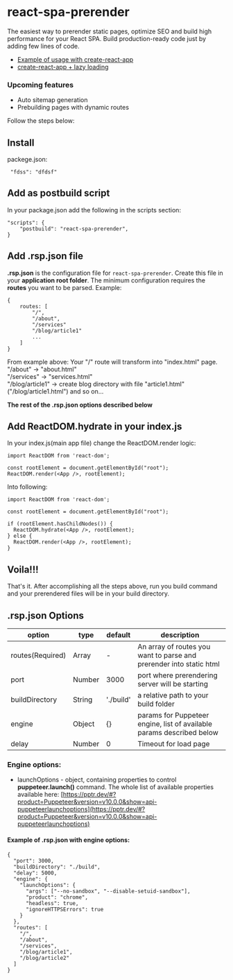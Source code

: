 # react-spa-prerender
The easiest way to prerender static pages, optimize SEO and build high performance for your React SPA.
Build production-ready code just by adding few lines of code.
* [Example of usage with create-react-app](https://github.com/sPavl0v/react-spa-prenderer/tree/master/examples/cra)
* [create-react-app + lazy loading](https://github.com/sPavl0v/react-spa-prenderer/tree/master/examples/cra-lazy)

### Upcoming features
* Auto sitemap generation
* Prebuilding pages with dynamic routes

Follow the steps below:

## Install
packege.json: 
```
 "fdss": "dfdsf"
```

## Add as postbuild script
In your package.json add the following in the scripts section:
```
"scripts": {
    "postbuild": "react-spa-prerender",
}
```

## Add .rsp.json file
__.rsp.json__ is the configuration file for `react-spa-prerender`. Create this file in your __application root folder__.
The minimum configuration requires the __routes__ you want to be parsed.
Example:
```
{
    routes: [
        "/",
        "/about",
        "/services"
        "/blog/article1"
        ...
    ]
}
```
From example above:
Your "/" route will transform into "index.html" page.  
"/about" -> "about.html"  
"/services" -> "services.html"  
"/blog/article1" -> create blog directory with file "article1.html" ("/blog/article1.html")
and so on...

__The rest of the .rsp.json options described below__

## Add ReactDOM.hydrate in your index.js 
In your index.js(main app file) change the ReactDOM.render logic:
```
import ReactDOM from 'react-dom';

const rootElement = document.getElementById("root");
ReactDOM.render(<App />, rootElement);
```
Into following:
```
import ReactDOM from 'react-dom';

const rootElement = document.getElementById("root");

if (rootElement.hasChildNodes()) {
  ReactDOM.hydrate(<App />, rootElement);
} else {
  ReactDOM.render(<App />, rootElement);
}
```

## Voila!!!
That's it. After accomplishing all the steps above, run you build command and your prerendered files will be in your build directory.

## .rsp.json Options

|option | type | default | description |
|-----|--------|------|---------|
| routes(Required) | Array | - | An array of routes you want to parse and prerender into static html|
| port | Number | 3000 | port where prerendering server will be starting |
| buildDirectory | String | './build' | a relative path to your build folder
|engine | Object | {} | params for Puppeteer engine, list of available params described below
| delay | Number | 0  | Timeout for load page


### Engine options:
- launchOptions - object, containing properties to control **puppeteer.launch()** command. The whole list of available properties available here: [https://pptr.dev/#?product=Puppeteer&version=v10.0.0&show=api-puppeteerlaunchoptions](https://pptr.dev/#?product=Puppeteer&version=v10.0.0&show=api-puppeteerlaunchoptions)

#### Example of .rsp.json with engine options:
```
{
  "port": 3000,
  "buildDirectory": "./build",
  "delay": 5000,
  "engine": {
    "launchOptions": {
      "args": ["--no-sandbox", "--disable-setuid-sandbox"],
      "product": "chrome",
      "headless": true,
      "ignoreHTTPSErrors": true
    }
  },
  "routes": [
    "/",
    "/about",
    "/services",
    "/blog/article1",
    "/blog/article2"
  ]
}
```